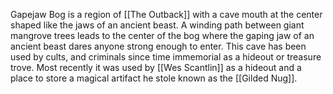 Gapejaw Bog is a region of [[The Outback]] with a cave mouth at the center shaped like the jaws of an ancient beast. A winding path between giant mangrove trees leads to the center of the bog where the gaping jaw of an ancient beast dares anyone strong enough to enter. This cave has been used by cults, and criminals since time immemorial as a hideout or treasure trove. Most recently it was used by [[Wes Scantlin]] as a hideout and a place to store a magical artifact he stole known as the [[Gilded Nug]].